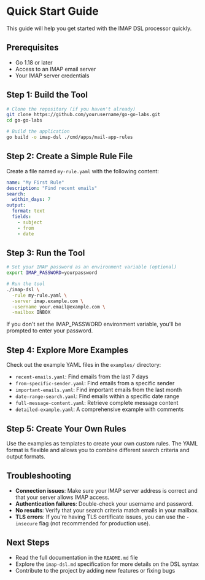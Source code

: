 # Quick Start Guide

This guide will help you get started with the IMAP DSL processor quickly.

## Prerequisites

- Go 1.18 or later
- Access to an IMAP email server
- Your IMAP server credentials

## Step 1: Build the Tool

```bash
# Clone the repository (if you haven't already)
git clone https://github.com/yourusername/go-go-labs.git
cd go-go-labs

# Build the application
go build -o imap-dsl ./cmd/apps/mail-app-rules
```

## Step 2: Create a Simple Rule File

Create a file named `my-rule.yaml` with the following content:

```yaml
name: "My First Rule"
description: "Find recent emails"
search:
  within_days: 7
output:
  format: text
  fields:
    - subject
    - from
    - date
```

## Step 3: Run the Tool

```bash
# Set your IMAP password as an environment variable (optional)
export IMAP_PASSWORD=yourpassword

# Run the tool
./imap-dsl \
  -rule my-rule.yaml \
  -server imap.example.com \
  -username your.email@example.com \
  -mailbox INBOX
```

If you don't set the IMAP_PASSWORD environment variable, you'll be prompted to enter your password.

## Step 4: Explore More Examples

Check out the example YAML files in the `examples/` directory:

- `recent-emails.yaml`: Find emails from the last 7 days
- `from-specific-sender.yaml`: Find emails from a specific sender
- `important-emails.yaml`: Find important emails from the last month
- `date-range-search.yaml`: Find emails within a specific date range
- `full-message-content.yaml`: Retrieve complete message content
- `detailed-example.yaml`: A comprehensive example with comments

## Step 5: Create Your Own Rules

Use the examples as templates to create your own custom rules. The YAML format is flexible and allows you to combine different search criteria and output formats.

## Troubleshooting

- **Connection issues**: Make sure your IMAP server address is correct and that your server allows IMAP access.
- **Authentication failures**: Double-check your username and password.
- **No results**: Verify that your search criteria match emails in your mailbox.
- **TLS errors**: If you're having TLS certificate issues, you can use the `-insecure` flag (not recommended for production use).

## Next Steps

- Read the full documentation in the `README.md` file
- Explore the `imap-dsl.md` specification for more details on the DSL syntax
- Contribute to the project by adding new features or fixing bugs 